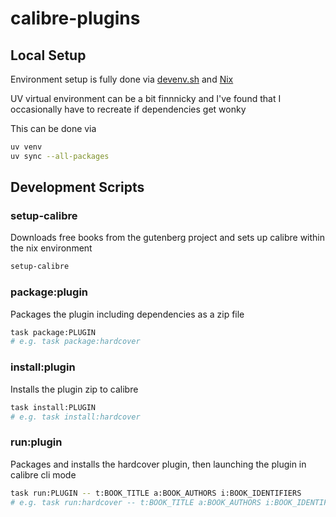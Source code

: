 # calibre-plugins

## Local Setup

Environment setup is fully done via [devenv.sh](https://devenv.sh) and [Nix](https://nixos.org)

UV virtual environment can be a bit finnnicky and I've found that I occasionally
have to recreate if dependencies get wonky

This can be done via

```bash
uv venv
uv sync --all-packages
```

## Development Scripts

### setup-calibre

Downloads free books from the gutenberg project and sets up calibre within the
nix environment

```bash
setup-calibre
```

### package:plugin

Packages the plugin including dependencies as a zip file

```bash
task package:PLUGIN
# e.g. task package:hardcover
```

### install:plugin

Installs the plugin zip to calibre

```bash
task install:PLUGIN
# e.g. task install:hardcover
```

### run:plugin

Packages and installs the hardcover plugin, then launching the plugin in
calibre cli mode

```bash
task run:PLUGIN -- t:BOOK_TITLE a:BOOK_AUTHORS i:BOOK_IDENTIFIERS
# e.g. task run:hardcover -- t:BOOK_TITLE a:BOOK_AUTHORS i:BOOK_IDENTIFIERS
```
